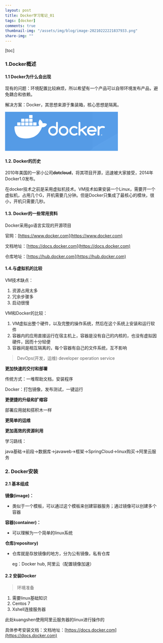 ```yaml
---
layout: post
title: Docker学习笔记_01
tags: [docker]
comments: true
thumbnail-img: "/assets/img/blog/image-20210222221837933.png"
share-img: ""
---
```


[toc]

### 1.Docker概述

#### 1.1 Docker为什么会出现

现有的问题：环境配置比较麻烦，所以希望有一个产品可以自带环境发布产品，避免耦合和依赖。

解决方案：Docker，其思想来源于集装箱，核心思想是隔离。

![image-20210222221837933](/assets/img/blog/image-20210222221837933.png)



#### 1.2. Docker的历史

2010年美国的一家小公司**dotcloud**，将其项目开源，迅速被大家接受，2014年Docker1.0发布。

在docker技术之前是采用虚拟机技术。VM技术如果安装一个Linux，需要开一个虚拟机，占用几个G，开机需要几分钟。但是Docker只集成了最核心的模块，很小，开机只需要几秒。



#### 1.3. Docker的一些常用资料

Docker采用go语言实现的开源项目

官网：[https://www.docker.com](https://www.docker.com)

文档地址：[https://docs.docker.com](https://docs.docker.com)

仓库地址：[https://hub.docker.com](https://hub.docker.com)



#### 1.4.与虚拟机的比较

VM技术缺点：

1. 资源占用太多
2. 冗余步骤多
3. 启动很慢



VM和Docker的比较：

1. VM虚拟出整个硬件，以及完整的操作系统，然后在这个系统上安装和运行软件
2. 容器内的应用直接运行在宿主机上，容器是没有自己的内核的，也没有虚拟因硬件，因而十分轻便
3. 容器间是相互隔离的，每个容器有自己的文件系统，互不影响



> DevOps(开发，运维) developer operation service

**更加快速的交付和部署**

传统方式：一堆帮助文档，安装程序

Docker：打包镜像，发布测试，一键运行

**更便捷的升级和扩缩容**

部署应用就和搭积木一样

**更简单的运维**

**更加高效的资源利用**



学习路线：

java基础->前段->数据库->javaweb->框架->SpringCloud->linux购买->阿里云服务

### 2. Docker安装

#### 2.1 基本组成

**镜像(image)：**

- 类似于一个模板，可以通过这个模板来创建容器服务；通过镜像可以创建多个容器

**容器(container)：**

- 可以理解为一个简单的linux系统

**仓库(repository)**

- 仓库就是存放镜像的地方，分为公有镜像，私有仓库

  eg：Docker hub, 阿里云（配置镜像加速）

#### 2.2 安装Docker

> 环境准备

1. 需要linux基础知识
2. Centos 7
3. Xshell连接服务器

此处kuangshen使用阿里云服务器的linux进行操作的



具体参考安装文档：文档地址：[https://docs.docker.com](https://docs.docker.com)











